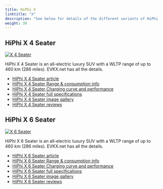 ```yaml
---
title: HiPhi X
linktitle: "X"
description: "See below for details of the different variants of HiPhi X"
weight: 30
---
```

## HiPhi X 4 Seater

<a href="/models/hiphi/x/x_4_seater/"><img src="https://media.evkx.net/multimedia/models/hiphi/x/x_4_seater/main_1_st.jpg" class="img-fluid" alt="X 4 Seater" ></a>

HiPhi X 4 Seater is an all-electric luxury SUV with a WLTP range of up to 460 km (286 miles). EVKX.net has all the details. 

- [HiPhi X 4 Seater article](/models/hiphi/x/x_4_seater/)
- [HiPhi X 4 Seater Range & consumption info](/models/hiphi/x/x_4_seater/rangeandconsumption)
- [HiPhi X 4 Seater Charging curve and performance](/models/hiphi/x/x_4_seater/chargingcurve)
- [HiPhi X 4 Seater full specifications](/models/hiphi/x/x_4_seater/specifications)
- [HiPhi X 4 Seater image gallery](/models/hiphi/x/x_4_seater/gallery)
- [HiPhi X 4 Seater reviews](/models/hiphi/x/x_4_seater/reviews)

## HiPhi X 6 Seater

<a href="/models/hiphi/x/x_6_seater/"><img src="https://media.evkx.net/multimedia/models/hiphi/x/x_6_seater/main_1_st.jpg" class="img-fluid" alt="X 6 Seater" ></a>

HiPhi X 6 Seater is an all-electric luxury SUV with a WLTP range of up to 460 km (286 miles). EVKX.net has all the details. 

- [HiPhi X 6 Seater article](/models/hiphi/x/x_6_seater/)
- [HiPhi X 6 Seater Range & consumption info](/models/hiphi/x/x_6_seater/rangeandconsumption)
- [HiPhi X 6 Seater Charging curve and performance](/models/hiphi/x/x_6_seater/chargingcurve)
- [HiPhi X 6 Seater full specifications](/models/hiphi/x/x_6_seater/specifications)
- [HiPhi X 6 Seater image gallery](/models/hiphi/x/x_6_seater/gallery)
- [HiPhi X 6 Seater reviews](/models/hiphi/x/x_6_seater/reviews)

